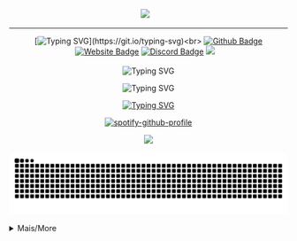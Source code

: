 <div align="center"
<br>
<a href="https://discloud.app"><img width="300" src="https://i.imgur.com/QgQYFFB.png&link=https://discloud.app"/></a>ﾠ

---

[![Typing SVG](https://readme-typing-svg.demolab.com?font=Fira+Code&pause=1000&color=57F287&background=57F28700&center=true&vCenter=true&repeat=false&width=435&lines=Hello+World%2C+I'm+RavenaStar.)](https://git.io/typing-svg)<br>
[![Github Badge](https://img.shields.io/badge/-Github-57f287?style=flat-square&labelColor=1b1b1b&logo=Github&logoColor=57f287&link=https://github.com/ravenastar-js)](https://github.com/ravenastar-js)
[![Website Badge](https://img.shields.io/badge/-WebSite-57f287?style=flat-square&labelColor=1b1b1b&logo=google-chrome&logoColor=57f287&link=https://www.staralienbot.com)](https://www.staralienbot.com)
[![Discord Badge](https://img.shields.io/badge/-Discord-57f287?style=flat-square&labelColor=1b1b1b&logo=discord&logoColor=57f287&link=https://top.gg/servers/656550731934990336)](https://top.gg/servers/656550731934990336)
<a href="https://linktr.ee/ravenastar"><img src="https://img.shields.io/badge/-RavenaStar-57f287?style=flat-square&labelColor=1b1b1b&logo=linktree&logoColor=57f287&link=https://discord.com/users/367893062812434432"/></a>ﾠ
<br><br>
<a><img src="https://readme-typing-svg.demolab.com?font=Fira+Code&pause=1000&color=57F287&background=0b0b0b&center=true&vCenter=true&multiline=true&repeat=false&width=900&height=60&lines=N%C3%A3o+perca+seu+tempo+tentando+explicar+para+quem+n%C3%A3o+quer+ouvir%3A;concentre-se+em+quem+quer+aprender+o+que+voc%C3%AA+tem+a+ensinar." alt="Typing SVG" /></a>

<a><img src="https://readme-typing-svg.demolab.com?font=Fira+Code&pause=1000&color=57F287&background=0b0b0b&center=true&vCenter=true&multiline=true&repeat=false&width=900&height=60&lines=Do+not+waste+your+time+trying+to+explain+to+those+who+do+not+want+to+hear%3A;Focus+on+who+wants+to+learn+what+you+have+to+teach." alt="Typing SVG" /></a>

[![Typing SVG](https://readme-typing-svg.demolab.com?font=Fira+Code&duration=1&pause=1&color=57F287&center=true&vCenter=true&repeat=false&width=435&lines=Spotify%3A+Playing+now+%F0%9F%8E%A7)](https://open.spotify.com/user/31qlkrbrxlxyopx5r5pa7ym75srq?si=f728ccdae4b145e0)

[![spotify-github-profile](https://spotify-github-profile.vercel.app/api/view?uid=31qlkrbrxlxyopx5r5pa7ym75srq&cover_image=true&theme=novatorem)](https://spotify-github-profile.vercel.app/api/view?uid=31qlkrbrxlxyopx5r5pa7ym75srq&redirect=true)


<a href="(https://spotify-recently-played-readme.vercel.app/api?user=31qlkrbrxlxyopx5r5pa7ym75srq" target="_blank" rel="noopener noreferrer"><img src="https://spotify-recently-played-readme.vercel.app/api?user=31qlkrbrxlxyopx5r5pa7ym75srq&unique=true&count=7"></a>
  
![Snake animation](https://github.com/ravenastar-js/ravenastar-js/blob/output/github-contribution-grid-snake.svg)
</div>  

<p align="center">
<details>
  <summary>Mais/More</summary>
<details>
<p align="center">
:building_construction: Languages, software, tools and more:
</p>
  <summary>soft skills</summary>
  <p align="center">
<a href="https://javascript.com/"><img src="https://img.icons8.com/color/30/000000/javascript.png"/></a>
<a href="https://nodejs.org/en/"><img src="https://img.icons8.com/windows/30/4caf50/node-js.png"/></a>
<a href="https://git-scm.com/"><img src="https://img.icons8.com/ios-filled/30/f4511e/git.png"/></a>
<a href="https://developer.mozilla.org/en-US/docs/Web/HTML"><img src="https://img.icons8.com/color/30/000000/html-5.png"/></a>
<a href="https://developer.mozilla.org/en-US/docs/web/CSS"><img src="https://img.icons8.com/color/30/0080FF/css3.png"/></a>
<a href="https://code.visualstudio.com"><img src="https://img.icons8.com/color/30/000000/visual-studio-code-2019.png"/></a>
</p>
 <p align="center">
<a href="https://docs.mongodb.com"><img src="https://img.icons8.com/color/30/000000/mongodb.png"/></a>
<a href="https://www.adobe.com/br/products/photoshop"><img src="https://img.icons8.com/fluent/30/000000/adobe-photoshop.png"/></a>
<a href="https://notepad-plus-plus.org/downloads/"><img src="https://img.icons8.com/color/30/000000/notepad-plus-plus.png"/></a>
<a href="https://www.virtualbox.org"><img src="https://img.icons8.com/color/30/000000/virtualbox.png"/></a>
<a href="https://www.kali.org/downloads/"><img src="https://img.icons8.com/color/30/000000/kali-linux.png"/></a>
<a href="https://www.microsoft.com/pt-br/software-download/windows10"><img src="https://img.icons8.com/color/30/000000/windows-10.png"/></a>
</p>
  </details>
<details>
  <summary>Stats</summary>
  <img src="https://github-readme-stats.vercel.app/api/top-langs/?username=ravenastar-js&layout=compact&theme=chartreuse-dark"><br>
  <img src="https://github-readme-stats.vercel.app/api?username=ravenastar-js&show_icons=true&theme=chartreuse-dark"><br>
  <img src="http://github-profile-summary-cards.vercel.app/api/cards/profile-details?username=ravenastar-js&theme=tokyonight"><br>
</details>
</details>

